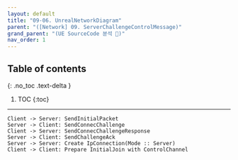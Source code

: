 ```yaml
---
layout: default
title: "09-06. UnrealNetworkDiagram"
parent: "([Network] 09. ServerChallengeControlMessage)"
grand_parent: "(UE SourceCode 분석 🤖)"
nav_order: 1
---
```


## Table of contents
{: .no_toc .text-delta }

1. TOC
{:toc}

---

```plantuml
Client -> Server: SendInitialPacket
Server -> Client: SendConnecChallenge
Client -> Server: SendConnecChallengeResponse
Server -> Client: SendChallengeAck
Server -> Server: Create IpConnection(Mode :: Server)
Client -> Client: Prepare InitialJoin with ControlChannel
```


